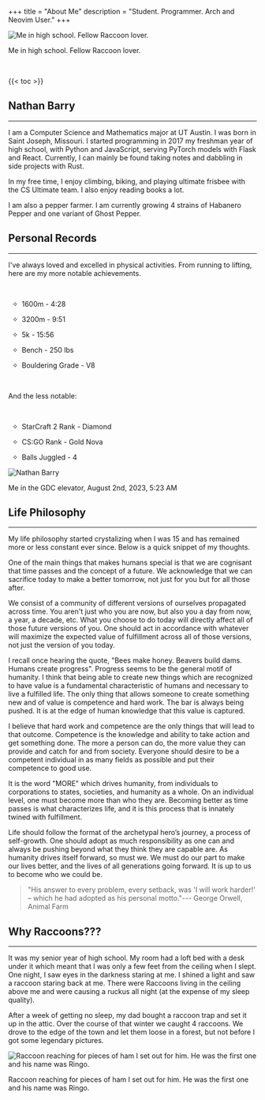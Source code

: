 +++
title = "About Me"
description = "Student. Programmer. Arch and Neovim User."
+++

<img alt="Me in high school. Fellow Raccoon lover." src="/images/raccoon.webp">
<p class="text-center">Me in high school. Fellow Raccoon lover.</p>
<br>

{{< toc >}}



## Nathan Barry
***
I am a Computer Science and Mathematics major at UT Austin. I was born in Saint Joseph, Missouri. I started programming in 2017 my freshman year of high school, with Python and JavaScript, serving PyTorch models with Flask and React. Currently, I can mainly be found taking notes and dabbling in side projects with Rust.

In my free time, I enjoy climbing, biking, and playing ultimate frisbee with the CS Ultimate team. I also enjoy reading books a lot.

I am also a pepper farmer. I am currently growing 4 strains of Habanero Pepper and one variant of Ghost Pepper.



## Personal Records
<div class="two-columns">
<div>
<hr>
<p>
I've always loved and excelled in physical activities. From running to lifting, here are my more notable achievements.
</p>
<br>
<p>
&nbsp;&nbsp;&#x2727;&nbsp; 1600m - 4:28

&nbsp;&nbsp;&#x2727;&nbsp; 3200m - 9:51

&nbsp;&nbsp;&#x2727;&nbsp; 5k - 15:56

&nbsp;&nbsp;&#x2727;&nbsp; Bench - 250 lbs

&nbsp;&nbsp;&#x2727;&nbsp; Bouldering Grade - V8
</p>
<br>
<p>
And the less notable:
</p>
<br>
<p>
&nbsp;&nbsp;&#x2727;&nbsp; StarCraft 2 Rank - Diamond

&nbsp;&nbsp;&#x2727;&nbsp; CS:GO Rank - Gold Nova 

&nbsp;&nbsp;&#x2727;&nbsp; Balls Juggled - 4
</p>
</div>

<div>
    <img alt="Nathan Barry" src="/images/me.webp">
    <p class="text-center">Me in the GDC elevator, August 2nd, 2023, 5:23 AM</p>
</div>
</div>



## Life Philosophy
***
My life philosophy started crystalizing when I was 15 and has remained more or less constant ever since. Below is a quick snippet of my thoughts.

One of the main things that makes humans special is that we are cognisant that time passes and the concept of a future. We acknowledge that we can sacrifice today to make a better tomorrow, not just for you but for all those after.

We consist of a community of different versions of ourselves propagated across time. You aren't just who you are now, but also you a day from now, a year, a decade, etc. What you choose to do today will directly affect all of those future versions of you. One should act in accordance with whatever will maximize the expected value of fulfillment across all of those versions, not just the version of you today.

I recall once hearing the quote, "Bees make honey. Beavers build dams. Humans create progress". Progress seems to be the general motif of humanity. I think that being able to create new things which are recognized to have value is a fundamental characteristic of humans and necessary to live a fulfilled life. The only thing that allows someone to create something new and of value is competence and hard work. The bar is always being pushed. It is at the edge of human knowledge that this value is captured.

I believe that hard work and competence are the only things that will lead to that outcome. Competence is the knowledge and ability to take action and get something done. The more a person can do, the more value they can provide and catch for and from society. Everyone should desire to be a competent individual in as many fields as possible and put their competence to good use.

It is the word "MORE" which drives humanity, from individuals to corporations to states, societies, and humanity as a whole. On an individual level, one must become more than who they are. Becoming better as time passes is what characterizes life, and it is this process that is innately twined with fulfillment.

Life should follow the format of the archetypal hero’s journey, a process of self-growth. One should adopt as much responsibility as one can and always be pushing beyond what they think they are capable are. As humanity drives itself forward, so must we. We must do our part to make our lives better, and the lives of all generations going forward. It is up to us to become who we could be.

> "His answer to every problem, every setback, was 'I will work harder!' – which he had adopted as his personal motto."--- George Orwell, Animal Farm



## Why Raccoons???
***
It was my senior year of high school. My room had a loft bed with a desk under it which meant that I was only a few feet from the ceiling when I slept. One night, I saw eyes in the darkness staring at me. I shined a light and saw a raccoon staring back at me. There were Raccoons living in the ceiling above me and were causing a ruckus all night (at the expense of my sleep quality). 

After a week of getting no sleep, my dad bought a raccoon trap and set it up in the attic. Over the course of that winter we caught 4 raccoons. We drove to the edge of the town and let them loose in a forest, but not before I got some legendary pictures.


<img alt="Raccoon reaching for pieces of ham I set out for him. He was the first one and his name was Ringo." src="/images/raccoon2.webp">
<p class="text-center">Raccoon reaching for pieces of ham I set out for him. He was the first one and his name was Ringo.</p>
